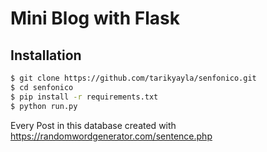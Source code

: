 # Mini Blog with Flask

## Installation

```sh
$ git clone https://github.com/tarikyayla/senfonico.git
$ cd senfonico
$ pip install -r requirements.txt
$ python run.py
```

Every Post in this database created with https://randomwordgenerator.com/sentence.php
